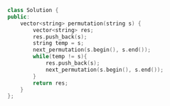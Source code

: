 <!--
 * @Author: your name
 * @Date: 2020-11-28 19:13:46
 * @LastEditTime: 2020-11-28 19:13:56
 * @LastEditors: Please set LastEditors
 * @Description: In User Settings Edit
 * @FilePath: /projects/leetcode/剑指 Offer 38. 字符串的排列.md
-->
```c++
class Solution {
public:
    vector<string> permutation(string s) {
        vector<string> res;
        res.push_back(s);
        string temp = s;
        next_permutation(s.begin(), s.end());
        while(temp != s){
            res.push_back(s);
            next_permutation(s.begin(), s.end());
        }
        return res;
    }
};
```